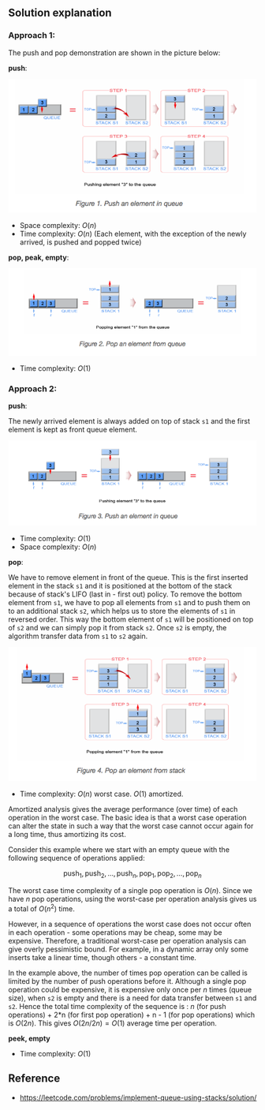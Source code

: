## Solution explanation

### Approach 1:

The push and pop demonstration are shown in the picture below:

**push**:

![m1-push](img/m1-push.png)

- Space complexity: $O(n)$
- Time complexity: $O(n)$ (Each element, with the exception of the newly arrived, is pushed and popped twice)

**pop, peak, empty**:

![m1-pop](img/m1-pop.png)

- Time complexity: $O(1)$

### Approach 2:

**push**:

The newly arrived element is always added on top of stack `s1` and the first element is kept as front queue element.

![m2-push](img/m2-push.png)

- Time complexity: $O(1)$
- Space complexity: $O(n)$

**pop**:

We have to remove element in front of the queue. This is the first inserted element in the stack `s1` and
it is positioned at the bottom of the stack because of stack's LIFO (last in - first out) policy.
To remove the bottom element from `s1`, we have to pop all elements from `s1` and to push them on to
an additional stack `s2`, which helps us to store the elements of `s1` in reversed order.
This way the bottom element of `s1` will be positioned on top of `s2` and we can simply pop it from stack `s2`.
Once `s2` is empty, the algorithm transfer data from `s1` to `s2` again.

![m2-pop](img/m2-pop.png)

- Time complexity: $O(n)$ worst case. $O(1)$ amortized.

Amortized analysis gives the average performance (over time) of each operation in the worst case.
The basic idea is that a worst case operation can alter the state in such a way that
the worst case cannot occur again for a long time, thus amortizing its cost.

Consider this example where we start with an empty queue with the following sequence of operations applied:

$$\text{push}_1, \text{push}_2, \dots, \text{push}_n, \text{pop}_1, \text{pop}_2, \dots, \text{pop}_n$$

The worst case time complexity of a single pop operation is $O(n)$. Since we have $n$ pop operations,
using the worst-case per operation analysis gives us a total of $O(n^2)$ time.

However, in a sequence of operations the worst case does not occur often in each operation -
some operations may be cheap, some may be expensive.
Therefore, a traditional worst-case per operation analysis can give overly pessimistic bound.
For example, in a dynamic array only some inserts take a linear time, though others - a constant time.

In the example above, the number of times pop operation can be called is limited by the number of push operations
before it. Although a single pop operation could be expensive, it is expensive only once per $n$ times (queue size),
when `s2` is empty and there is a need for data transfer between `s1` and `s2`.
Hence the total time complexity of the sequence is : $n$ (for push operations) + 2*n (for first pop operation) + n - 1 (for pop operations) which is $O(2n)$. This gives $O(2n/2n) = O(1)$ average time per operation.

**peek, empty**

- Time complexity: $O(1)$

## Reference

- https://leetcode.com/problems/implement-queue-using-stacks/solution/

